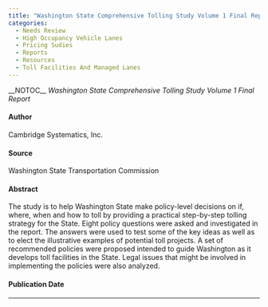 ```yaml
---
title: "Washington State Comprehensive Tolling Study Volume 1 Final Report"
categories:
  - Needs Review
  - High Occupancy Vehicle Lanes
  - Pricing Sudies
  - Reports
  - Resources
  - Toll Facilities And Managed Lanes
---
```


\_\_NOTOC\_\_
*Washington State Comprehensive Tolling Study Volume 1 Final Report*

#### Author

Cambridge Systematics, Inc.

#### Source

Washington State Transportation Commission

#### Abstract

The study is to help Washington State make policy-level decisions on if, where, when and how to toll by providing a practical step-by-step tolling strategy for the State. Eight policy questions were asked and investigated in the report. The answers were used to test some of the key ideas as well as to elect the illustrative examples of potential toll projects. A set of recommended policies were proposed intended to guide Washington as it develops toll facilities in the State. Legal issues that might be involved in implementing the policies were also analyzed.

#### Publication Date

------------------------------------------------------------------------

<comments />

